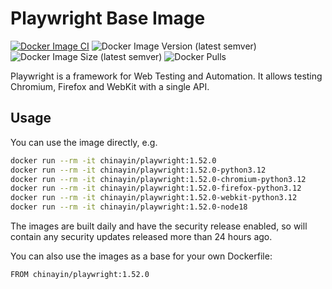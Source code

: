 Playwright Base Image
=================

[![Docker Image CI](https://github.com/chinayin-docker/playwright/actions/workflows/ci.yml/badge.svg?event=schedule)](https://github.com/chinayin-docker/playwright/actions/workflows/ci.yml)
![Docker Image Version (latest semver)](https://img.shields.io/docker/v/chinayin/playwright?sort=semver)
![Docker Image Size (latest semver)](https://img.shields.io/docker/image-size/chinayin/playwright?sort=semver)
![Docker Pulls](https://img.shields.io/docker/pulls/chinayin/playwright)

Playwright is a framework for Web Testing and Automation. It allows testing Chromium, Firefox and WebKit with a single
API.

Usage
------------

You can use the image directly, e.g.

```bash
docker run --rm -it chinayin/playwright:1.52.0
docker run --rm -it chinayin/playwright:1.52.0-python3.12
docker run --rm -it chinayin/playwright:1.52.0-chromium-python3.12
docker run --rm -it chinayin/playwright:1.52.0-firefox-python3.12
docker run --rm -it chinayin/playwright:1.52.0-webkit-python3.12
docker run --rm -it chinayin/playwright:1.52.0-node18
```

The images are built daily and have the security release enabled, so will contain any security updates released more
than 24 hours ago.

You can also use the images as a base for your own Dockerfile:

```bash
FROM chinayin/playwright:1.52.0
```
